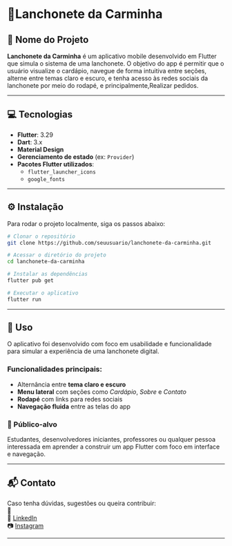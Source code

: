 #  🥠Lanchonete da Carminha

## 📝 Nome do Projeto  
**Lanchonete da Carminha** é um aplicativo mobile desenvolvido em Flutter que simula o sistema de uma lanchonete. O objetivo do app é permitir que o usuário visualize o cardápio, navegue de forma intuitiva entre seções, alterne entre temas claro e escuro, e tenha acesso às redes sociais da lanchonete por meio do rodapé, e principalmente,Realizar pedidos. 

---

## 💻 Tecnologias  
- **Flutter**: 3.29  
- **Dart**: 3.x  
- **Material Design**  
- **Gerenciamento de estado** (ex: `Provider`)  
- **Pacotes Flutter utilizados**:
  - `flutter_launcher_icons`
  - `google_fonts`

---

## ⚙️ Instalação  

Para rodar o projeto localmente, siga os passos abaixo:

```bash
# Clonar o repositório
git clone https://github.com/seuusuario/lanchonete-da-carminha.git

# Acessar o diretório do projeto
cd lanchonete-da-carminha

# Instalar as dependências
flutter pub get

# Executar o aplicativo
flutter run
```

---

## 📲 Uso

O aplicativo foi desenvolvido com foco em usabilidade e funcionalidade para simular a experiência de uma lanchonete digital.

### Funcionalidades principais:
- Alternância entre **tema claro e escuro**
- **Menu lateral** com seções como *Cardápio*, *Sobre* e *Contato*
- **Rodapé** com links para redes sociais
- **Navegação fluida** entre as telas do app

### 🎯 Público-alvo
Estudantes, desenvolvedores iniciantes, professores ou qualquer pessoa interessada em aprender a construir um app Flutter com foco em interface e navegação.

---

## 📬 Contato  
Caso tenha dúvidas, sugestões ou queira contribuir:  
📧  
🔗 [LinkedIn](https://www.linkedin.com/in/felipe-guimar%C3%A3es-122456183/)  
📷 [Instagram](https://www.instagram.com/lanchonete_carminha?utm_source=ig_web_button_share_sheet&igsh=ZDNlZDc0MzIxNw==)

---

